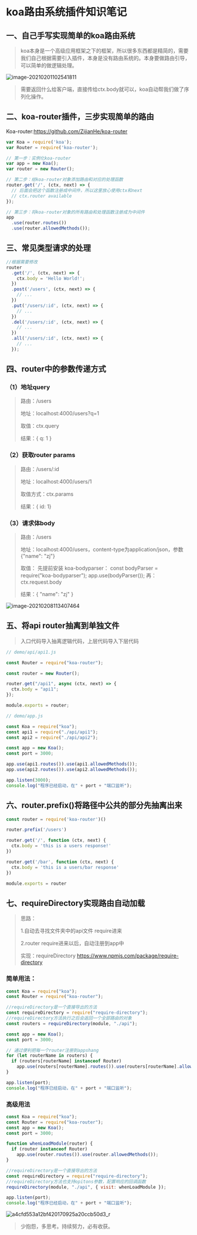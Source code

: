 # koa路由系统插件知识笔记

## 一、自己手写实现简单的koa路由系统

> koa本身是一个高级应用框架之下的框架，所以很多东西都是精简的，需要我们自己根据需要引入插件，本身是没有路由系统的。本身要做路由引导，可以简单的做逻辑处理。

![image-20210201102541811](https://qny.volcanoblog.cn/markdown/image-20210201102541811.png)

> 需要返回什么给客户端，直接传给ctx.body就可以，koa自动帮我们做了序列化操作。

## 二、koa-router插件，三步实现简单的路由

Koa-router:https://github.com/ZijianHe/koa-router

```javascript
var Koa = require('koa');
var Router = require('koa-router');

// 第一步：实例化koa-router
var app = new Koa();
var router = new Router();

// 第二步：给koa-router对象添加路由和对应的处理函数
router.get('/', (ctx, next) => {
  // 后面会把这个函数注册成中间件，所以这里放心使用ctx和next
  // ctx.router available
});

// 第三步：将koa-router对象的所有路由和处理函数注册成为中间件
app
  .use(router.routes())
  .use(router.allowedMethods());
```

## 三、常见类型请求的处理

```javascript
//根据需要修改
router
  .get('/', (ctx, next) => {
    ctx.body = 'Hello World!';
  })
  .post('/users', (ctx, next) => {
    // ...
  })
  .put('/users/:id', (ctx, next) => {
    // ...
  })
  .del('/users/:id', (ctx, next) => {
    // ...
  })
  .all('/users/:id', (ctx, next) => {
    // ...
  });
```

## 四、router中的参数传递方式

### （1）地址query

> 路由：/users
>
> 地址：localhost:4000/users?q=1
>
> 取值：ctx.query
>
> 结果：{ q: 1 }

### （2）获取router params

>路由：/users/:id
>
>地址：localhost:4000/users/1
>
>取值方式：ctx.params
>
>结果：{ id: 1}

### （3）请求体body

> 路由：/users
>
> 地址：localhost:4000/users，content-type为application/json，参数{"name": "zj"}
>
> 取值：
> 先提前安装 koa-bodyparser：
> const bodyParser = require("koa-bodyparser");
> app.use(bodyParser());
> 再：ctx.request.body
>
> 结果：{ "name": "zj" }

![image-20210208113407464](https://qny.volcanoblog.cn/markdown/image-20210208113407464.png)

## 五、将api router抽离到单独文件

> 入口代码导入抽离逻辑代码，上层代码导入下层代码

```javascript
// demo/api/api1.js

const Router = require("koa-router");

const router = new Router();

router.get("/api1", async (ctx, next) => {
  ctx.body = "api1";
});

module.exports = router;

```

```javascript
// demo/app.js

const Koa = require("koa");
const api1 = require("./api/api1");
const api2 = require("./api/api2");

const app = new Koa();
const port = 3000;

app.use(api1.routes()).use(api1.allowedMethods());
app.use(api2.routes()).use(api2.allowedMethods());

app.listen(3000);
console.log("程序已经启动，在" + port + "端口监听");

```



## 六、router.prefix()将路径中公共的部分先抽离出来

```javascript
const router = require('koa-router')()

router.prefix('/users')

router.get('/', function (ctx, next) {
  ctx.body = 'this is a users response!'
})

router.get('/bar', function (ctx, next) {
  ctx.body = 'this is a users/bar response'
})

module.exports = router
```

## 七、requireDirectory实现路由自动加载

> 思路：
>
> 1.自动去寻找文件夹中的api文件 require进来
>
> 2.router  require进来以后，自动注册到app中
> 
> 实现：requireDirectory
> https://www.npmjs.com/package/require-directory

### 简单用法：

```javascript
const Koa = require("koa");
const Router = require("koa-router");

//requireDirectory是一个直接导出的方法
const requireDirectory = require("require-directory");
//requireDirectory方法执行之后会返回一个全部路由的对象
const routers = requireDirectory(module, "./api");

const app = new Koa();
const port = 3000;

// 通过便利把每一个router注册到appshang
for (let routerName in routers) {
  if (routers[routerName] instanceof Router)
    app.use(routers[routerName].routes()).use(routers[routerName].allowedMethods());
}

app.listen(port);
console.log("程序已经启动，在" + port + "端口监听");
```

### 高级用法

```javascript
const Koa = require("koa");
const Router = require("koa-router");
const app = new Koa();
const port = 3000;

function whenLoadModule(router) {
  if (router instanceof Router)
    app.use(router.routes()).use(router.allowedMethods());
}

//requireDirectory是一个直接导出的方法
const requireDirectory = require("require-directory");
//requireDirectory方法也支持opitons参数，配置响应的回调函数
requireDirectory(module, "./api", { visit: whenLoadModule });

app.listen(port);
console.log("程序已经启动，在" + port + "端口监听");
```

![a4cfd553a12bf420170925a20ccb50d3_r](https://qny.volcanoblog.cn/markdown/a4cfd553a12bf420170925a20ccb50d3_r.jpg)

> 少抱怨，多思考。持续努力，必有收获。